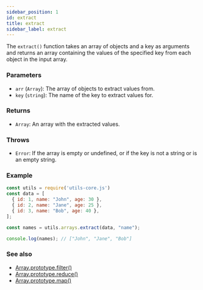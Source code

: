 ```yaml
---
sidebar_position: 1
id: extract
title: extract
sidebar_label: extract
---
```


The `extract()` function takes an array of objects and a key as arguments and returns an array containing the values of the specified key from each object in the input array.
### Parameters
- `arr` (`Array`): The array of objects to extract values from.
- `key` (`string`): The name of the key to extract values for.

### Returns
- `Array`: An array with the extracted values.

### Throws
- `Error`: If the array is empty or undefined, or if the key is not a string or is an empty string.

### Example

```javascript
const utils = require('utils-core.js')
const data = [
  { id: 1, name: "John", age: 30 },
  { id: 2, name: "Jane", age: 25 },
  { id: 3, name: "Bob", age: 40 },
];

const names = utils.arrays.extract(data, "name");

console.log(names); // ["John", "Jane", "Bob"]

```

### See also

- [Array.prototype.filter()](https://developer.mozilla.org/en-US/docs/Web/JavaScript/Reference/Global_Objects/Array/filter)
- [Array.prototype.reduce()](https://developer.mozilla.org/en-US/docs/Web/JavaScript/Reference/Global_Objects/Array/reduce)
- [Array.prototype.map()](https://developer.mozilla.org/en-US/docs/Web/JavaScript/Reference/Global_Objects/Array/map)
